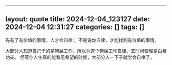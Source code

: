 ----
layout: quote
title: 2024-12-04_123127
date: 2024-12-04 12:31:27
categories: []
tags: []
----

先有了有价值的事情，人才会自律；
不是说你自律，才能找到有价值的事情。

大部分人知道自己干的是狗屎工作，所以为这个狗屎工作自律、去时间管理是白费功夫。
但等你人生真的能看见希望的时候，大部分人一下子就学会自律了。